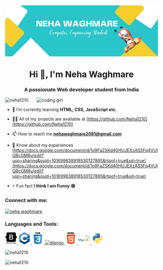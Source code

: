 ![logo](https://github.com/Neha1210/Neha1210/blob/main/Github%20Banner.png)
<h1 align="center">Hi 👋, I'm Neha Waghmare</h1>
<h3 align="center">A passionate Web developer student from India</h3>

<img  align="right" alt="coding girl" width="400" src="https://cdn.dribbble.com/users/2131993/screenshots/4948736/thoughtworks-gif_dribbble.gif">

<p align="left"> <img src="https://komarev.com/ghpvc/?username=neha1210&label=Profile%20views&color=0e75b6&style=flat" alt="neha1210" /> </p>

- 🌱 I’m currently learning **HTML, CSS, JavaScript etc.**

- 👨‍💻 All of my projects are available at [https://github.com/Neha1210](https://github.com/Neha1210)

- 📫 How to reach me **nehawaghmare2081@gmail.com**

- 📄 Know about my experiences [https://docs.google.com/document/d/1o9FaZSKd40HUJEXzAS5Fq4VUIQBcGM8v/edit?usp=sharing&ouid=101699638918530127895&rtpof=true&sd=true](https://docs.google.com/document/d/1o9FaZSKd40HUJEXzAS5Fq4VUIQBcGM8v/edit?usp=sharing&ouid=101699638918530127895&rtpof=true&sd=true)

- ⚡ Fun fact **I think I am Funny 😅**

<h3 align="left">Connect with me:</h3>
<p align="left">
<a href="https://linkedin.com/in/neha waghmare" target="blank"><img align="center" src="https://raw.githubusercontent.com/rahuldkjain/github-profile-readme-generator/master/src/images/icons/Social/linked-in-alt.svg" alt="neha waghmare" height="30" width="40" /></a>
</p>

<h3 align="left">Languages and Tools:</h3>
<p align="left"> <a href="https://getbootstrap.com" target="_blank" rel="noreferrer"> <img src="https://raw.githubusercontent.com/devicons/devicon/master/icons/bootstrap/bootstrap-plain-wordmark.svg" alt="bootstrap" width="40" height="40"/> </a> <a href="https://www.w3schools.com/cpp/" target="_blank" rel="noreferrer"> <img src="https://raw.githubusercontent.com/devicons/devicon/master/icons/cplusplus/cplusplus-original.svg" alt="cplusplus" width="40" height="40"/> </a> <a href="https://www.w3schools.com/css/" target="_blank" rel="noreferrer"> <img src="https://raw.githubusercontent.com/devicons/devicon/master/icons/css3/css3-original-wordmark.svg" alt="css3" width="40" height="40"/> </a> <a href="https://www.djangoproject.com/" target="_blank" rel="noreferrer"> <img src="https://cdn.worldvectorlogo.com/logos/django.svg" alt="django" width="40" height="40"/> </a> <a href="https://www.w3.org/html/" target="_blank" rel="noreferrer"> <img src="https://raw.githubusercontent.com/devicons/devicon/master/icons/html5/html5-original-wordmark.svg" alt="html5" width="40" height="40"/> </a> <a href="https://www.mysql.com/" target="_blank" rel="noreferrer"> <img src="https://raw.githubusercontent.com/devicons/devicon/master/icons/mysql/mysql-original-wordmark.svg" alt="mysql" width="40" height="40"/> </a> <a href="https://www.python.org" target="_blank" rel="noreferrer"> <img src="https://raw.githubusercontent.com/devicons/devicon/master/icons/python/python-original.svg" alt="python" width="40" height="40"/> </a> </p>

<p><img align="center" src="https://github-readme-stats.vercel.app/api/top-langs?username=neha1210&show_icons=true&locale=en&layout=compact" alt="neha1210" /></p>

<p><img align="center" src="https://github-readme-streak-stats.herokuapp.com/?user=neha1210&" alt="neha1210" /></p>
